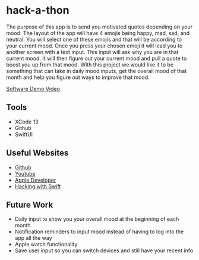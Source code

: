 # hack-a-thon 

The purpose of this app is to send you motivated quotes depending on your mood. The layout of the app will have 4 emojis being happy, mad, sad, and neutral. You will select one of these emojis and that will be according to your current mood. Once you press your chosen emoji it will lead you to another screen with a text input. This input will ask why you are in that current mood. It will then figure out your current mood and pull a quote to boost you up from that mood. With this project we would like it to be something that can take in daily mood inputs, get the overall mood of that month and help you figure out ways to improve that mood. 

[Software Demo Video](https://www.youtube.com/watch?v=_Q5pHV05VEQ)

## Tools
* XCode 13
* Github
* SwiftUI

## Useful Websites
* [Github](https://github.com/)
* [Youtube](https://www.youtube.com/)
* [Apple Developer](https://developer.apple.com/tutorials/swiftui)
* [Hacking with Swift](https://www.hackingwithswift.com/read/0/6/arrays)

## Future Work
* Daily input to show you your overall mood at the beginning of each month
* Notification reminders to input mood instead of having to log into the app all the way
* Apple watch functionality
* Save user input so you can switch devices and still have your recent info
